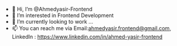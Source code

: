 - 👋 Hi, I’m @Ahmedyasir-Frontend
- 👀 I’m interested in Frontend Development
- 🌱 I’m currently looking to work ...
- 📫 You can reach me via Email:ahmedyasir.frontend@gmail.com, LinkedIn : https://www.linkedin.com/in/ahmed-yasir-frontend

<!---
Ahmedyasir-Frontend/Ahmedyasir-Frontend is a ✨ special ✨ repository because its `README.md` (this file) appears on your GitHub profile.
You can click the Preview link to take a look at your changes.
--->
